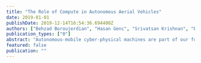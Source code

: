 ```yaml
---
title: "The Role of Compute in Autonomous Aerial Vehicles"
date: 2019-01-01
publishDate: 2019-12-14T16:54:36.694400Z
authors: ["Behzad Boroujerdian", "Hasan Genc", "Srivatsan Krishnan", "Bardienus Pieter Duisterhof", "Brian Plancher", "Kayvan Mansoorshahi", "Marcelino Almeida", "Wenzhi Cui", "Aleksandra Faust", "Vijay Janapa Reddi"]
publication_types: ["0"]
abstract: "Autonomous-mobile cyber-physical machines are part of our future. Specifically, unmanned-aerial-vehicles have seen a resurgence in activity with use-cases such as package delivery. These systems face many challenges such as their low-endurance caused by limited onboard-energy, hence, improving the mission-time and energy are of importance. Such improvements traditionally are delivered through better algorithms. But our premise is that more powerful and efficient onboard-compute should also address the problem. This paper investigates how the compute subsystem, in a cyber-physical mobile machine, such as a Micro Aerial Vehicle, impacts mission-time and energy. Specifically, we pose the question as what is the role of computing for cyber-physical mobile robots? We show that compute and motion are tightly intertwined, hence a close examination of cyber and physical processes and their impact on one another is necessary. We show different impact paths through which compute impacts mission-metrics and examine them using analytical models, simulation, and end-to-end benchmarking. To enable similar studies, we open sourced MAVBench, our tool-set consisting of a closed-loop simulator and a benchmark suite. Our investigations show cyber-physical co-design, a methodology where robot's cyber and physical processes/quantities are developed with one another consideration, similar to hardware-software co-design, is necessary for optimal robot design. "
featured: false
publication: ""
---
```



